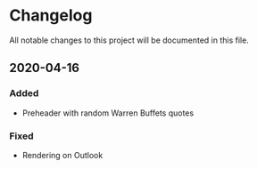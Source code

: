 # Changelog
All notable changes to this project will be documented in this file.

## 2020-04-16
### Added
- Preheader with random Warren Buffets quotes

### Fixed
- Rendering on Outlook
